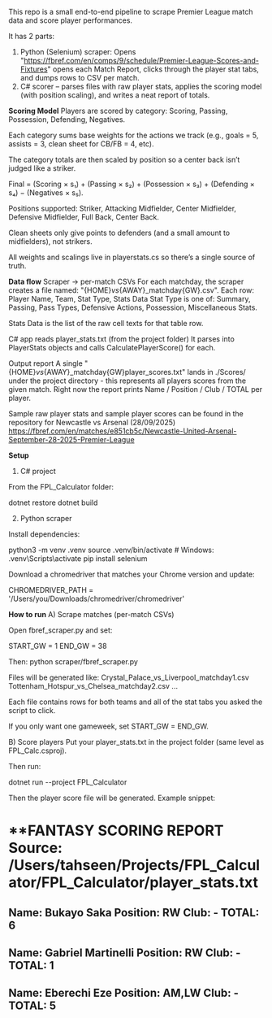 This repo is a small end-to-end pipeline to scrape Premier League match data and score player performances. 

It has 2 parts: 
1. Python (Selenium) scraper: Opens "https://fbref.com/en/comps/9/schedule/Premier-League-Scores-and-Fixtures" opens each Match Report, clicks through the player stat tabs, and dumps rows to CSV per match.
2. C# scorer – parses files with raw player stats, applies the scoring model (with position scaling), and writes a neat report of totals.

**Scoring Model**
Players are scored by category: Scoring, Passing, Possession, Defending, Negatives.

Each category sums base weights for the actions we track (e.g., goals = 5, assists = 3, clean sheet for CB/FB = 4, etc).

The category totals are then scaled by position so a center back isn’t judged like a striker.

Final = (Scoring × s₁) + (Passing × s₂) + (Possession × s₃) + (Defending × s₄) − (Negatives × s₅).

Positions supported: Striker, Attacking Midfielder, Center Midfielder, Defensive Midfielder, Full Back, Center Back.

Clean sheets only give points to defenders (and a small amount to midfielders), not strikers.

All weights and scalings live in playerstats.cs so there’s a single source of truth.

**Data flow**
Scraper → per-match CSVs
For each matchday, the scraper creates a file named: "{HOME}_vs_{AWAY}_matchday{GW}.csv".
Each row: Player Name, Team, Stat Type, Stats Data
Stat Type is one of: Summary, Passing, Pass Types, Defensive Actions, Possession, Miscellaneous Stats.

Stats Data is the list of the raw cell texts for that table row.

C# app reads player_stats.txt (from the project folder)
It parses into PlayerStats objects and calls CalculatePlayerScore() for each.

Output report
A single "{HOME}_vs_{AWAY}_matchday{GW}player_scores.txt" lands in ./Scores/ under the project directory - this represents all players scores from the given match.
Right now the report prints Name / Position / Club / TOTAL per player.

Sample raw player stats and sample player scores can be found in the repository for Newcastle vs Arsenal (28/09/2025)
https://fbref.com/en/matches/e851cb5c/Newcastle-United-Arsenal-September-28-2025-Premier-League

**Setup**
1) C# project

From the FPL_Calculator folder:

dotnet restore
dotnet build

2) Python scraper

Install dependencies:

python3 -m venv .venv
source .venv/bin/activate   # Windows: .venv\Scripts\activate
pip install selenium


Download a chromedriver that matches your Chrome version and update:

CHROMEDRIVER_PATH = '/Users/you/Downloads/chromedriver/chromedriver'

**How to run**
A) Scrape matches (per-match CSVs)

Open fbref_scraper.py and set:

START_GW = 1
END_GW = 38

Then:
python scraper/fbref_scraper.py

Files will be generated like: 
Crystal_Palace_vs_Liverpool_matchday1.csv
Tottenham_Hotspur_vs_Chelsea_matchday2.csv
...

Each file contains rows for both teams and all of the stat tabs you asked the script to click.

If you only want one gameweek, set START_GW = END_GW.

B) Score players
Put your player_stats.txt in the project folder (same level as FPL_Calc.csproj).

Then run:

dotnet run --project FPL_Calculator

Then the player score file will be generated. Example snippet:

**FANTASY SCORING REPORT
Source: /Users/tahseen/Projects/FPL_Calculator/FPL_Calculator/player_stats.txt
========================================================================
Name: Bukayo Saka
Position: RW
Club: -
  TOTAL: 6
------------------------------------------------------------------------
Name: Gabriel Martinelli
Position: RW
Club: -
  TOTAL: 1
------------------------------------------------------------------------
Name: Eberechi Eze
Position: AM,LW
Club: -
  TOTAL: 5
------------------------------------------------------------------------
